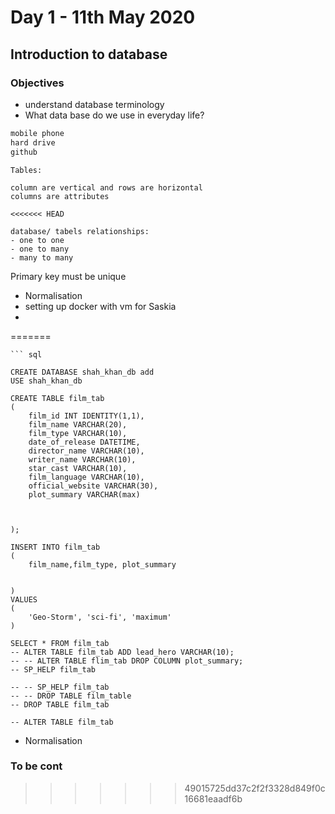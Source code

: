 # Day 1 - 11th May 2020
## Introduction to database
### Objectives

- understand database terminology
- What data base do we use in everyday life?
```markdown
mobile phone 
hard drive
github
```
```
Tables:
 
column are vertical and rows are horizontal
columns are attributes

<<<<<<< HEAD
```
```
database/ tabels relationships:
- one to one  
- one to many
- many to many
```
Primary key must be unique
- Normalisation
- setting up docker with vm for Saskia
-
=======
``` 
``` sql

CREATE DATABASE shah_khan_db add
USE shah_khan_db

CREATE TABLE film_tab
(
    film_id INT IDENTITY(1,1),
    film_name VARCHAR(20),
    film_type VARCHAR(10),
    date_of_release DATETIME,
    director_name VARCHAR(10),
    writer_name VARCHAR(10),
    star_cast VARCHAR(10),
    film_language VARCHAR(10),
    official_website VARCHAR(30),
    plot_summary VARCHAR(max)



);

INSERT INTO film_tab
(
    film_name,film_type, plot_summary


)
VALUES
(
    'Geo-Storm', 'sci-fi', 'maximum'
)

SELECT * FROM film_tab
-- ALTER TABLE film_tab ADD lead_hero VARCHAR(10);
-- -- ALTER TABLE flim_tab DROP COLUMN plot_summary;  
-- SP_HELP film_tab

-- -- SP_HELP film_tab
-- -- DROP TABLE film_table
-- DROP TABLE film_tab

-- ALTER TABLE film_tab
```
- Normalisation
### To be cont
>>>>>>> 49015725dd37c2f2f3328d849f0c16681eaadf6b
